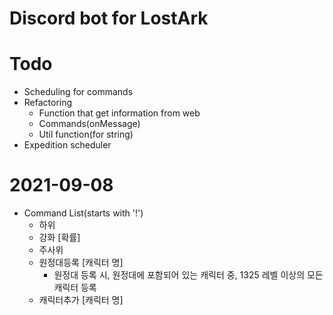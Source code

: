 # Discord bot for LostArk
# Todo
- Scheduling for commands
- Refactoring
  - Function that get information from web
  - Commands(onMessage)
  - Util function(for string)
- Expedition scheduler

# 2021-09-08
- Command List(starts with '!')
  - 하위
  - 강화 [확률]
  - 주사위
  - 원정대등록 [캐릭터 명]
    - 원정대 등록 시, 원정대에 포함되어 있는 캐릭터 중, 1325 레벨 이상의 모든 캐릭터 등록
  - 캐릭터추가 [캐릭터 명]
